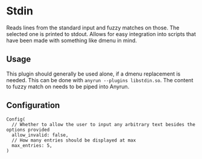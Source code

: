 # Stdin

Reads lines from the standard input and fuzzy matches on those. The selected one is printed to stdout.
Allows for easy integration into scripts that have been made with something like dmenu in mind.

## Usage

This plugin should generally be used alone, if a dmenu replacement is needed. This can be done with `anyrun --plugins libstdin.so`.
The content to fuzzy match on needs to be piped into Anyrun.

## Configuration

```ron
Config(
  // Whether to allow the user to input any arbitrary text besides the options provided
  allow_invalid: false,
  // How many entries should be displayed at max
  max_entries: 5,
)
```
